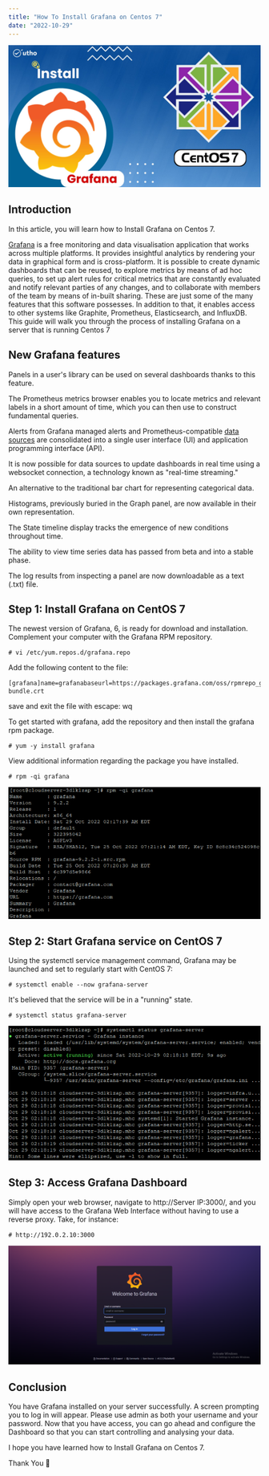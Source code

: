 ```yaml
---
title: "How To Install Grafana on Centos 7"
date: "2022-10-29"
---
```


![How To Install Grafana on Centos 7](images/How-To-Install-Grafana-on-Centos-7_utho.jpg)

## Introduction

In this article, you will learn how to Install Grafana on Centos 7.

[Grafana](https://en.wikipedia.org/wiki/Grafana) is a free monitoring and data visualisation application that works across multiple platforms. It provides insightful analytics by rendering your data in graphical form and is cross-platform. It is possible to create dynamic dashboards that can be reused, to explore metrics by means of ad hoc queries, to set up alert rules for critical metrics that are constantly evaluated and notify relevant parties of any changes, and to collaborate with members of the team by means of in-built sharing. These are just some of the many features that this software possesses. In addition to that, it enables access to other systems like Graphite, Prometheus, Elasticsearch, and InfluxDB. This guide will walk you through the process of installing Grafana on a server that is running Centos 7

## New Grafana features

Panels in a user's library can be used on several dashboards thanks to this feature.

The Prometheus metrics browser enables you to locate metrics and relevant labels in a short amount of time, which you can then use to construct fundamental queries.

Alerts from Grafana managed alerts and Prometheus-compatible [data sources](https://utho.com/docs/tutorial/how-to-install-gradle-on-centos-7/) are consolidated into a single user interface (UI) and application programming interface (API).

It is now possible for data sources to update dashboards in real time using a websocket connection, a technology known as "real-time streaming."

An alternative to the traditional bar chart for representing categorical data.

Histograms, previously buried in the Graph panel, are now available in their own representation.

The State timeline display tracks the emergence of new conditions throughout time.

The ability to view time series data has passed from beta and into a stable phase.

The log results from inspecting a panel are now downloadable as a text (.txt) file.

## Step 1: Install Grafana on CentOS 7 

The newest version of Grafana, 6, is ready for download and installation. Complement your computer with the Grafana RPM repository.

```
# vi /etc/yum.repos.d/grafana.repo
```

Add the following content to the file:

```
[grafana]name=grafanabaseurl=https://packages.grafana.com/oss/rpmrepo_gpgcheck=1enabled=1gpgcheck=1gpgkey=https://packages.grafana.com/gpg.keysslverify=1sslcacert=/etc/pki/tls/certs/ca-bundle.crt
```

save and exit the file with escape: wq 

To get started with grafana, add the repository and then install the grafana rpm package.

```
# yum -y install grafana
```

View additional information regarding the package you have installed.

```
# rpm -qi grafana
```

![command output](images/image-413.png)

## Step 2: Start Grafana service on CentOS 7

Using the systemctl service management command, Grafana may be launched and set to regularly start with CentOS 7:

```
# systemctl enable --now grafana-server
```

It's believed that the service will be in a "running" state.

```
# systemctl status grafana-server
```

![command output](images/image-414.png)

## Step 3: Access Grafana Dashboard

Simply open your web browser, navigate to http://Server IP:3000/, and you will have access to the Grafana Web Interface without having to use a reverse proxy. Take, for instance:

```
# http://192.0.2.10:3000
```

![command output](images/image-415-1024x483.png)

## Conclusion

You have Grafana installed on your server successfully. A screen prompting you to log in will appear. Please use admin as both your username and your password. Now that you have access, you can go ahead and configure the Dashboard so that you can start controlling and analysing your data.

I hope you have learned how to Install Grafana on Centos 7.

Thank You 🙂
